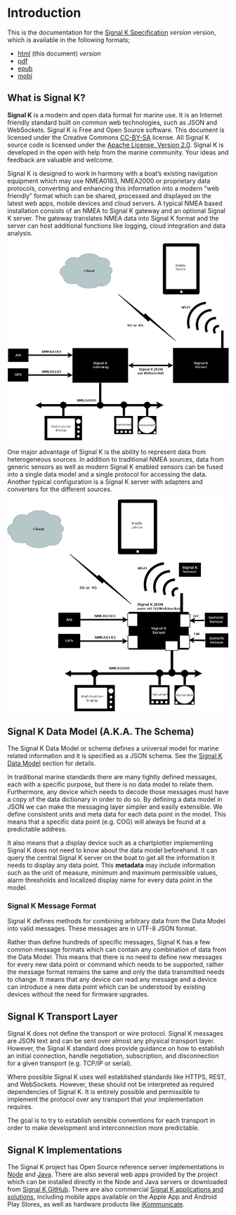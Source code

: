 # Introduction

This is the documentation for the [Signal K Specification](https://github.com/signalk/specification) _version_
version, which is available in the following formats;

* [html](http://signalk.org/specification/_version_/doc/) (this document) _version_
* [pdf](http://signalk.org/specification/_version_/doc/signalk.pdf)
* [epub](http://signalk.org/specification/_version_/doc/signalk.epub)
* [mobi](http://signalk.org/specification/_version_/doc/signalk.mobi)

## What is Signal K?

**Signal K** is a modern and open data format for marine use. It is an Internet friendly standard built on common web
technologies, such as JSON and WebSockets. Signal K is Free and Open Source software. This document is licensed under
the Creative Commons [CC-BY-SA](https://creativecommons.org/licenses/by-sa/4.0/) license. All Signal K source code is
licensed under the [Apache License, Version 2.0](https://www.apache.org/licenses/LICENSE-2.0). Signal K is developed in
the open with help from the marine community. Your ideas and feedback are valuable and welcome.

Signal K is designed to work in harmony with a boat’s existing navigation equipment which may use NMEA0183, NMEA2000 or
proprietary data protocols, converting and enhancing this information into a modern “web friendly” format which can be
shared, processed and displayed on the latest web apps, mobile devices and cloud servers. A typical NMEA based
installation consists of an NMEA to Signal K gateway and an optional Signal K server. The gateway translates NMEA data
into Signal K format and the server can host additional functions like logging, cloud integration and data analysis.

![Gateway and Server setup](gateway_and_server.png)

One major advantage of Signal K is the ability to represent data from heterogeneous sources. In addition to traditional
NMEA sources, data from generic sensors as well as modern Signal K enabled sensors can be fused into a single data
model and a single protocol for accessing the data. Another typical configuration is a Signal K server with adapters
and converters for the different sources.

![Server only setup](server_only.png)

## Signal K Data Model (A.K.A. The Schema)

The Signal K Data Model or schema defines a universal model for marine related information and it is specified as a
JSON schema. See the [Signal K Data Model](data_model.md) section for details.

In traditional marine standards there are many tightly defined messages, each with a specific purpose, but there is no
data model to relate them. Furthermore, any device which needs to decode those messages must have a copy of the data
dictionary in order to do so. By defining a data model in JSON we can make the messaging layer simpler and easily
extensible. We define consistent units and meta data for each data point in the model. This means that a specific data
point (e.g. COG) will always be found at a predictable address.

It also means that a display device such as a chartplotter implementing Signal K does not need to know about the data
model beforehand. It can query the central Signal K server on the boat to get all the information it needs to display
any data point. This **metadata** may include information such as the unit of measure, minimum and maximum permissible
values, alarm thresholds and localized display name for every data point in the model.

### Signal K Message Format

Signal K defines methods for combining arbitrary data from the Data Model into valid messages. These messages are in
UTF-8 JSON format.

Rather than define hundreds of specific messages, Signal K has a few common message formats which can contain any
combination of data from the Data Model. This means that there is no need to define new messages for every new data
point or command which needs to be supported, rather the message format remains the same and only the data transmitted
needs to change. It means that any device can read any message and a device can introduce a new data point which can be
understood by existing devices without the need for firmware upgrades.

## Signal K Transport Layer

Signal K does not define the transport or wire protocol. Signal K messages are JSON text and can be sent over almost
any physical transport layer. However, the Signal K standard does provide guidance on how to establish an initial
connection, handle negotiation, subscription, and disconnection for a given transport (e.g. TCP/IP or serial).

Where possible Signal K uses well established standards like HTTPS, REST, and WebSockets. However, these should not be
interpreted as required dependencies of Signal K. It is entirely possible and permissible to implement the protocol
over any transport that your implementation requires.

The goal is to try to establish sensible conventions for each transport in order to make development and
interconnection more predictable.

## Signal K Implementations

The Signal K project has Open Source reference server implementations in
[Node](https://github.com/SignalK/signalk-server-node) and [Java](https://github.com/SignalK/signalk-server-java).
There are also several web apps provided by the project which can be installed directly in the Node and Java servers or
downloaded from [Signal K GitHub](https://github.com/SignalK). There are also commercial
[Signal K applications and solutions](http://signalk.org/applications_solutions.html), including mobile apps available
on the Apple App and Android Play Stores, as well as hardware products like [iKommunicate](http://ikommunicate.com/).
